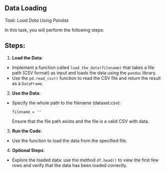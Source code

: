 ## Data Loading
*Task: Load Data Using Pandas*

In this task, you will perform the following steps:

## Steps:

1. **Load the Data**:
- Implement a function called `load_the_data(filename)` that takes a file path (CSV format) as input and loads the data using the `pandas` library.
- Use the `pd.read_csv()` function to read the CSV file and return the result as a `DataFrame`.

2. **Use the Data**:
- Specify the whole path to the filename (dataset.csv):
  ```
  filename = ''
  ```
  Ensure that the file path exists and the file is a valid CSV with data.

3. **Run the Code**:
- Use the function to load the data from the specified file.

4. **Optional Steps**:
- Explore the loaded data: use the method `df.head()` to view the first few rows and verify that the data has been loaded correctly.
